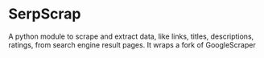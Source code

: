 # SerpScrap
A python module to scrape and extract data, like links, titles, descriptions, ratings, from search engine result pages. It wraps a fork of GoogleScraper
